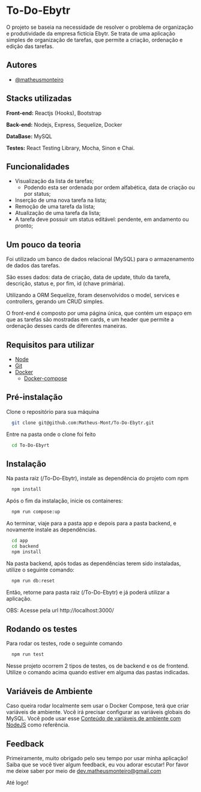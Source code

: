 # To-Do-Ebytr

O projeto se baseia na necessidade de resolver o problema de organização e produtividade da empresa fictícia Ebytr. Se trata de uma aplicação simples de organização de tarefas, que permite a criação, ordenação e edição das tarefas.

## Autores

- [@matheusmonteiro](https://github.com/Matheus-Mont)

## Stacks utilizadas

**Front-end:** Reactjs (Hooks), Bootstrap

**Back-end:** Nodejs, Express, Sequelize, Docker

**DataBase:** MySQL

**Testes:** React Testing Library, Mocha, Sinon e Chai.

## Funcionalidades

- Visualização da lista de tarefas;
  - Podendo esta ser ordenada por ordem alfabética, data de criação ou por status;
- Inserção de uma nova tarefa na lista;
- Remoção de uma tarefa da lista;
- Atualização de uma tarefa da lista;
- A tarefa deve possuir um status editável: pendente, em andamento ou pronto;

## Um pouco da teoria

Foi utilizado um banco de dados relacional (MySQL) para o armazenamento de dados das tarefas.

São esses dados: data de criação, data de update, título da tarefa, descrição, status e, por fim, id (chave primária).

Utilizando a ORM Sequelize, foram desenvolvidos o model, services e controllers, gerando um CRUD simples.

O front-end é composto por uma página única, que contém um espaço em que as tarefas são mostradas em cards, e um header que permite a ordenação desses cards de diferentes maneiras.

## Requisitos para utilizar

- [Node](https://nodejs.org/en/)
- [Git](https://git-scm.com/book/en/v2/Getting-Started-Installing-Git)
- [Docker](https://www.docker.com/)
  - [Docker-compose](https://docs.docker.com/compose/)

## Pré-instalação

Clone o repositório para sua máquina

```bash
  git clone git@github.com:Matheus-Mont/To-Do-Ebytr.git
```

Entre na pasta onde o clone foi feito

```bash
  cd To-Do-Ebyrt
```

## Instalação

Na pasta raiz (/To-Do-Ebytr), instale as dependência do projeto com npm

```bash
  npm install
```

Após o fim da instalação, inicie os containeres:

```bash
  npm run compose:up
```

Ao terminar, viaje para a pasta app e depois para a pasta backend, e novamente instale as dependências.

```bash
  cd app
  cd backend
  npm install
```

Na pasta backend, após todas as dependências terem sido instaladas, utilize o seguinte comando:

```bash
  npm run db:reset
```

Então, retorne para pasta raiz (/To-Do-Ebytr) e já poderá utilizar a aplicação.

OBS: Acesse pela url http://localhost:3000/

## Rodando os testes

Para rodar os testes, rode o seguinte comando

```bash
  npm run test
```

Nesse projeto ocorrem 2 tipos de testes, os de backend e os de frontend. Utilize o comando acima quando estiver em alguma das pastas indicadas.

## Variáveis de Ambiente

Caso queira rodar localmente sem usar o Docker Compose, terá que criar variáveis de ambiente. Você irá precisar configurar as variáveis globais do MySQL. Você pode usar esse [Conteúdo de variáveis de ambiente com NodeJS](https://blog.rocketseat.com.br/variaveis-ambiente-nodejs/) como referência.

## Feedback

Primeiramente, muito obrigado pelo seu tempo por usar minha aplicação!
Saiba que se você tiver algum feedback, eu vou adorar escutar! Por favor me deixe saber por meio de dev.matheusmonteiro@gmail.com

Até logo!
